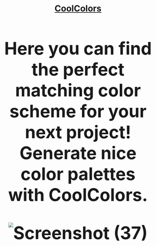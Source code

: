 <h1 align='center'><a href="https://coolcolors.vercel.app/" target="blank">CoolColors<a/><h1/>
<p>Here you can find the perfect matching color scheme for your next project! Generate nice color palettes with CoolColors.<p/>

![Screenshot (37)](https://user-images.githubusercontent.com/104786100/213732733-0f7eb556-4ca3-471c-8fee-da671365f7d3.png)
